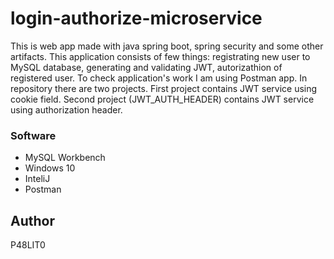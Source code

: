 # login-authorize-microservice
This is web app made with java spring boot, spring security and some other artifacts. This application consists of few things: registrating new user to MySQL database, generating and validating JWT, autorizathion of registered user. To check application's work I am using Postman app. In repository there are two projects. First project contains JWT service using cookie field. Second project (JWT_AUTH_HEADER) contains JWT service using authorization header. 

### Software

* MySQL Workbench
* Windows 10
* InteliJ
* Postman

## Author

P48LIT0


